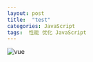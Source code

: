 ```yaml
---
layout: post
title:  "test"
categories: JavaScript
tags:  性能 优化 JavaScript
---
```



![vue](localhost:/img/vue.png)